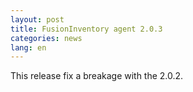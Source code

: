 ```yaml
---
layout: post
title: FusionInventory agent 2.0.3
categories: news
lang: en
---
```


This release fix a breakage with the 2.0.2.
